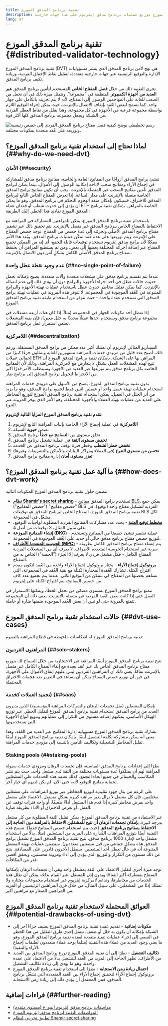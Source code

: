 ```yaml
---
title: تقنية برنامج المدقق الموزع
description: تتيح تقنية برنامج المدقق الموزع توزيع عمليات برنامج مدقق إيثريوم على عدة جهات خارجية.
lang: ar
---
```


# تقنية برنامج المدقق الموزع \{#distributed-validator-technology}

تقنية برنامج المدقق الموزع (DVT) هي نهج لأمن برنامج المدقق الذي ينشر مسؤوليات الإدارة والتوقيع الرئيسية عبر جهات خارجية متعددة، لتقليل نقاط الإخفاق الفردية، وزيادة تكيف برنامج المدقق.

تجري التقنية ذلك من خلال **فصل المفتاح الخاص** المستخدم لتأمين برنامج المدقق **عبر العديد من أجهزة الكمبيوتر** المنظمة في "مجموعة". وتتمثل ميزة ذلك في أن تجعل من الصعب للغاية على المهاجمين الوصول إلى المفتاح، لأنه لا يتم تخزينه بالكامل على جهاز واحد. كما تسمح لبعض العُقد بإيقاف الاتصال بالإنترنت، حيث يمكن إجراء التوقيع اللازم بواسطة مجموعة فرعية من الأجهزة في كل مجموعة. وهذا يقلل من نقاط العطل الفردية من الشبكة ويجعل مجموعة برنامج المدقق كلها أكثر قوة.

![رسم تخطيطي يوضح كيفية فصل مفتاح برنامج المدقق الفردي إلى حصص رئيسية وتوزيعه على عُقد متعددة بمكونات مختلفة.](./dvt-cluster.png)

## لماذا نحتاج إلى استخدام تقنية برنامج المدقق الموزع؟ \{##why-do-we-need-dvt}

### الأمان \{##security}

تنشئ برامج المدقق أزواجًا من المفاتيح العامة والخاصة، مفاتيح برنامج مدقق للمشاركة في إجماع الآراء ومفاتيح سحب لإتاحة إمكانية الوصول إلى الأموال. بينما يمكن لبرامج المدقق تأمين مفاتيح السحب غير المتصلة بالإنترنت، يجب أن تكون مفاتيح برامج المدقق الخاصة متصلة بالإنترنت على مدار الساعة. إذا تعرض المفتاح الخاص التابع لبرنامج المدقق للاختراق، فسيكون بإمكان منفذ الهجوم التحكم في برنامج المدقق، وهو ما يمكن أن يؤدي إلى حدوث شطب أو فقدان عملة ETH الخاصة بالمراهن. بإمكان تقنية برنامج المدقق الموزع تفادي هذا الخطر. إليك الطريقة:

باستخدام تقنية برنامج المدقق الموزع، يمكن للمراهنين المشاركة في المراهنة مع الاحتفاظ بالمفتاح الخاص ببرنامج المدقق غير متصل بالإنترنت. يتم تحقيق ذلك عبر تشفير مفتاح برنامج المدقق الأصلي وتجزئته إلى عدة حصص من المفتاح. توجد حصص المفتاح على الإنترنت ويتم توزيعها على عدة عُقد تمكّن عمليات برنامج المدقق. ويُعد هذا الأمر ممكنًا لأن برامج مدقق إيثريوم تستخدم توقيعات قابلة للجمع، أي إنه من الممكن تجميع المفتاح عبر إضافة أجزائه المختلفة بعضها إلى بعض. ومن ثم يستطيع المراهن أن يحتفظ بمفتاح برنامج المدقق الأصلي الكامل بشكلٍ آمن دون الاتصال بالإنترنت.

### عدم وجود نقطة عطل واحدة \{##no-single-point-of-failure}

عندما يتم تقسيم برنامج مدقق على مشغلات متعددة وآلات متعددة، يصبح بإمكانه تحمل حدوث حالات عطل في أحد أجزاء الأجهزة والبرامج دون أن يؤدي ذلك إلى عدم اتصاله بالإنترنت. كما يمكن تقليل مخاطر حدوث عطل باستخدام عمليات تهيئة الأجهزة والبرامج المتنوعة في العُقد الموجودة في المجموعة. لا تتوفر هذه المرونة في عمليات تهيئة برامج المدقق التي تستخدم عقدة واحدة - حيث تتوفر من استخدام طبقة تقنية برنامج المدقق الموزع.

إذا تعطل أحد مكونات الجهاز في المجموعة (مثلاً، إذا كان هناك أربعة مشغلات في مجموعة برنامج مدقق ويستخدم أحدها عميلًا محددًا به خلل معين)، فإن بقية المشغلات تضمن استمرار عمل برنامج المدقق.

### اللامركزية \{##decentralization}

السيناريو المثالي لإيثريوم أن تمتلك أكبر عدد ممكن من برامج المدقق المستقلة. ورغم ذلك، أصبح عدد قليل من مزودي خدمات المراهنة مشهورين للغاية ويمثلون جزءًا كبيرًا من إجمالي عملات ETH المراهن بها على الشبكة. بإمكان تقنية برنامج المدقق الموزع أن تتيح لهذه المشغلات العمل بشكلٍ لا يتعارض مع لامركزية المراهنة. وذلك لأن المفاتيح الخاصة بكل برنامج مدقق يتم توزيعها عبر العديد من الأجهزة وسيتطلب الأمر قدرًا أكبر من الانخراط لتحويل برنامج المدقق إلى برنامج ضار.

بدون تقنية برنامج المدقق الموزع، يصبح من الأسهل على مزودي خدمات المراهنة استخدام عمليات تهيئة عميل واحد أو عميلين اثنين فقط لجميع برامج المدقق، وهو ما يزيد من أثر الخلل في العميل. يمكن استخدام تقنية برنامج المدقق الموزع لتوزيع المخاطر على العديد من عمليات تهيئة العملاء والأجهزة المختلفة، وهو الأمر الذي يوفر المرونة عبر التنوع.

**تقدم تقنية برنامج المدقق الموزع المزايا التالية لإيثريوم:**

1. **اللامركزية** في عملية إجماع الآراء الخاصة بإثبات المراهنة التابع لإيثريوم
2. تضمن **حيوية** الشبكة
3. تخلق مستوى من **التسامح مع خطأ** برنامج المدقق
4. **تخفض مستوى الثقة** في عملية تشغيل برنامج المدقق
5. **تخفض خطر الشطب** وخطر فترة توقف برنامج المدقق عن الخدمة
6. **تحسن من مستوى التنوع** (في العملاء ومراكز البيانات والأماكن والتشريعات وغيرها)
7. **تعزز مستوى أمان** إدارة مفاتيح برامج المدقق

## ما آلية عمل تقنية برنامج المدقق الموزع؟ \{##how-does-dvt-work}

تتضمن حلول تقنية برنامج المدقق الموزع المكونات التالية:

- **[نظام Shamir's secret sharing](https://medium.com/@keylesstech/a-beginners-guide-to-shamir-s-secret-sharing-e864efbf3648)** - تستخدم برامج المدقق [مفاتيح BLS](https://en.wikipedia.org/wiki/BLS_digital_signature). يمكن جمع "حصص مفاتيح" ("حصص المفاتيح") BLS الفردية لتشكيل مفتاح واحد (توقيع). في تقنية برنامج المدقق الموزع، المفتاح الخاص لبرنامج المدقق هو توقيعات BLS لكل مشغّل في المجموعة.
- **[مخطط توقيع العتبة](https://medium.com/nethermind-eth/threshold-signature-schemes-36f40bc42aca)** - يحدد عدد مشاركات المفاتيح الفردية المطلوبة لواجبات التوقيع، على سبيل المثال، 3 توقيعات من أصل 4.
- **[إنشاء المفاتيح الموزعة (DKG)](https://medium.com/toruslabs/what-distributed-key-generation-is-866adc79620)** - عملية تشفير تنشئ حصصًا من المفاتيح وتستخدم لتوزيع حصص مفتاح برنامج مدقق حالي أو جديد على العُقد الموجودة في المجموعة.
- **[الحوسبة المتعددة الأطراف (MPC)](https://messari.io/report/applying-multiparty-computation-to-the-world-of-blockchains)** - يتم إنشاء مفتاح برنامج المدقق الكامل بطريقة سرية عبر استخدام الحوسبة المتعددة الأطراف. لا يعرف أي من المشغلات الفردية المفتاح الكامل - فكل مشغل فردي لا يعرف إلا الجزء ("الحصة") الخاص به من المفتاح.
- **بروتوكول إجماع الآراء** - يختار بروتوكول إجماع الآراء واحدة من العُقد لتكون مقدم اقتراح الكتلة. تشارك العُقدة المختارة الكتلة مع بقية العُقد في المجموعة، التي تساهم بحصتها من المفتاح كي تتمكن من التوقيع الكلي. عندما يتم تجميع عدد كافٍ من حصص المفاتيح، يتم اقتراح الكتلة على إيثريوم.

تتمتع برامج المدقق الموزع بمستوى مضمّن من تحمل الخطأ، ويمكنها الاستمرار في العمل حتى إذا كانت بعض العُقد الفردية غير متصلة بالإنترنت. يعني ذلك أن المجموعة تتمتع بالمرونة حتى لو تبين أن بعض العُقد الموجودة ضمنها ضارة أو خاملة.

## حالات استخدام تقنية برنامج المدقق الموزع \{##dvt-use-cases}

تقنية برنامج المدقق الموزع له انعكاسات ملحوظة في قطاع المراهنة بالعموم:

### المراهنون الفرديون \{##solo-stakers}

تتيح تقنية برنامج المدقق الموزع أيضًا المراهنة غير الاحتجازية من خلال السماح لك بتوزيع مفتاح برنامج المدقق الخاص بك عبر عُقد بعيدة مع إبقاء المفتاح الكامل غير متصل بالإنترنت تمامًا. يعني ذلك أن المراهنين الفرديين ليس عليهم إنفاق الأموال على الأجهزة، في حين أن توزيع حصص المفتاح يمكن أن يساعد في التعزيز ضد هجمات الاختراق المحتملة.

### تجميد العملات كخدمة) \{##saas}

بإمكان المشغلين (مثل تجمعات الرهان والشركات المراهنة المؤسسية) الذين يديرون العديد من برامج المدقق استخدام تقنية برنامج المدقق الموزع لتقليل الخطر. عبر توزيع الهيكل الأساسي، يمكنهم إضافة مستوى من التكرار إلى عملياتهم وتنويع أنواع الأجهزة التي يستخدمونها.

تشارك تقنية برنامج المدقق الموزع مسؤولية إدارة المفاتيح عبر العديد من العُقد، وهذا يعني أنه يمكن مشاركة تكلفة التشغيل أيضًا. بإمكان تقنية برنامج المدقق الموزع أيضًا تقليل المخاطر التشغيلية وتكاليف التأمين بالنسبة إلى مزودي خدمات المراهنة.

### Staking pools \{##staking-pools}

نظرًا إلى إعدادات برنامج المدقق القياسية، فإن تجمعات الرهان ومزودي خدمات سيولة المراهنة لهم أن يمتلكوا عدة مستويات مختلفة من الثقة لدى مشغل واحد، حيث يتم نشر المكاسب والخسائر في جميع أنحاء التجمع. كذلك تعتمد هذه الخدمات على المشغلين لحماية مفاتيح التوقيع لأنه، حتى الآن، لم يكن لديهم أي خيار آخر.

على الرغم من بذل جهود تقليدية لتوزيع المخاطر عبر توزيع المراهنات على مشغلين مختلفين، فإن كل مشغل لا يزال يدير مراهنة كبيرة بشكلٍ مستقل. الاعتماد على مشغل واحد يفرض مخاطر كبيرة إذا قدم هذا المشغل أداءً ضعيفًا، أو واجه فترات توقف عن العمل، أو تعرض للاختراق أو الأداء بطريقة ضارة.

عبر الاستفادة من تقنية برنامج المدقق الموزع، يمكن تقليل الثقة المطلوبة من كل مشغل بدرجة كبيرة. **بإمكان تجمعات الرهان أن تتيح للمشغلين الاحتفاظ بالمراهنة دون الحاجة إلى الاحتفاظ بمفاتيح برنامج المدقق** (حيث يتم استخدام حصص المفاتيح فقط). تسمح هذه التقنية أيضًا بتوزيع المراهنات المُدارة على المزيد من المشغلين (مثلًا، بدلًا من استخدام مشغل واحد لإدارة 1000 برنامج مدقق، تتيح تقنية برنامج المدقق الموزع تشغيل برامج المدقق هذه بشكلٍ جماعي من قبل مشغلين متعددين). ستضمن عمليات تهيئة المشغل المتنوعة أنه في حال تعطل أحد المشغلين، سيظل الآخرون قادرين على المصادقة. ينتج عن ذلك مستوى من التكرار والتوزيع الذي يؤدي إلى أداء ومرونة محسنين، ويحقق أقصى قدر من المكافآت.

توجد ميزة أخرى لتقليل الاعتماد على الثقة بمشغل واحد وهي أن تجمعات الرهان بإمكانها السماح بمشاركة أكثر انفتاحًا وبدون إذن للمشغل. عبر القيام بذلك، يمكن أن تقلل هذه الخدمات من مخاطرها، وتدعم لامركزية إيثريوم عبر استخدام مجموعات مختارة ولا تمتلك إذنًا من المشغلين، على سبيل المثال، من خلال قرن المراهنين الرئيسيين أو المزيد من المراهنين الصغار مع مراهنين أكبر.

## العوائق المحتملة لاستخدام تقنية برنامج المدقق الموزع \{##potential-drawbacks-of-using-dvt}

- **مكونات إضافية** - تقديم عقدة تقنية برنامج المدقق الموزع يضيف جزءًا آخر إلى الشبكة بإمكانه أن يكون به خلل أو ضعف. تتمثل إحدى طرق التقليل من هذا الخطر في السعي إلى إجراء عمليات تنفيذ متعددة لعقدة تقنية برنامج المدقق الموزع، وهو ما يعني وجود العديد من عملاء هذه التقنية (مثلما يوجد عملاء متعددون لطبقات إجماع الآراء والتنفيذ).
- **تكاليف التشغيل** - نظرًا إلى أن تقنية المدقق الموزع توزع برنامج المدقق بين العديد من الأطراف، تظهر الحاجة إلى المزيد من العُقد للتشغيل بدلًا من الاعتماد على عقدة واحدة، وهو ما يؤدي إلى زيادة تكاليف التشغيل.
- **احتمال زيادة زمن الاستجابة** - نظرًا إلى استخدام تقنية برنامج المدقق الموزع بروتوكول إجماع الآراء لتحقيق إجماع الآراء بين العُقد المتعددة التي تشغّل برنامج المدقق، فمن المحتمل أن يؤدي ذلك إلى زيادة زمن الاستجابة.

## قراءات إضافية \{##further-reading}

- [مواصفات برنامج مدقق إيثريوم الموزع (مستوى متقدم)](https://github.com/ethereum/distributed-validator-specs)
- [المواصفات التقنية لبرنامج مدقق إيثريوم الموزع](https://github.com/ethereum/distributed-validator-specs/tree/dev/src/dvspec)
- [تطبيق تجريبي لنظام Shamir secret sharing](https://iancoleman.io/shamir/)
